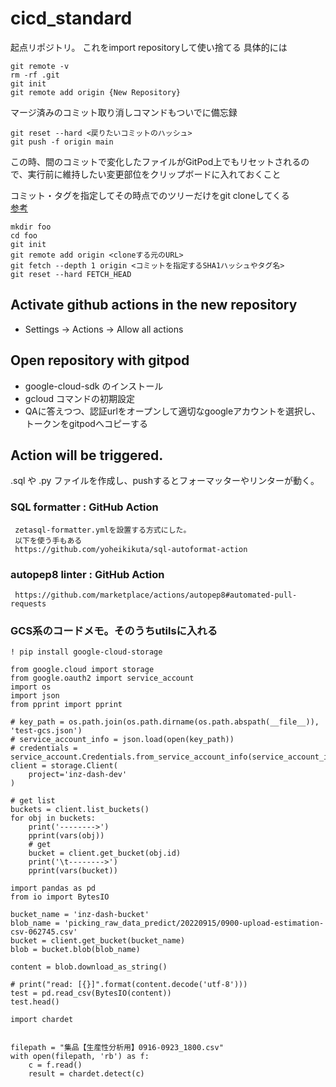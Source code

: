 # cicd_standard
起点リポジトリ。 これをimport repositoryして使い捨てる
具体的には
```
git remote -v
rm -rf .git
git init
git remote add origin {New Repository}
```
マージ済みのコミット取り消しコマンドもついでに備忘録  
```
git reset --hard <戻りたいコミットのハッシュ>
git push -f origin main
```  
この時、間のコミットで変化したファイルがGitPod上でもリセットされるので、実行前に維持したい変更部位をクリップボードに入れておくこと  

コミット・タグを指定してその時点でのツリーだけをgit cloneしてくる  
[参考](https://yo.eki.do/notes/git-only-single-commit/)
```
mkdir foo
cd foo
git init
git remote add origin <cloneする元のURL>
git fetch --depth 1 origin <コミットを指定するSHA1ハッシュやタグ名>
git reset --hard FETCH_HEAD
```

## Activate github actions in the new repository
- Settings -> Actions -> Allow all actions

## Open repository with gitpod
- google-cloud-sdk のインストール
- gcloud コマンドの初期設定
- QAに答えつつ、認証urlをオープンして適切なgoogleアカウントを選択し、トークンをgitpodへコピーする

## Action will be triggered.
.sql や .py ファイルを作成し、pushするとフォーマッターやリンターが動く。

### SQL formatter : GitHub Action
     zetasql-formatter.ymlを設置する方式にした。
     以下を使う手もある
     https://github.com/yoheikikuta/sql-autoformat-action
     
### autopep8 linter : GitHub Action
     https://github.com/marketplace/actions/autopep8#automated-pull-requests


### GCS系のコードメモ。そのうちutilsに入れる
```
! pip install google-cloud-storage

from google.cloud import storage
from google.oauth2 import service_account
import os
import json
from pprint import pprint

# key_path = os.path.join(os.path.dirname(os.path.abspath(__file__)), 'test-gcs.json')
# service_account_info = json.load(open(key_path))
# credentials = service_account.Credentials.from_service_account_info(service_account_info)
client = storage.Client(
    project='inz-dash-dev'
)

# get list
buckets = client.list_buckets()
for obj in buckets:
    print('-------->')
    pprint(vars(obj))
    # get
    bucket = client.get_bucket(obj.id)
    print('\t-------->')
    pprint(vars(bucket))

import pandas as pd
from io import BytesIO

bucket_name = 'inz-dash-bucket'
blob_name = 'picking_raw_data_predict/20220915/0900-upload-estimation-csv-062745.csv'
bucket = client.get_bucket(bucket_name)
blob = bucket.blob(blob_name)

content = blob.download_as_string()

# print("read: [{}]".format(content.decode('utf-8')))
test = pd.read_csv(BytesIO(content))
test.head()

import chardet


filepath = "集品【生産性分析用】0916-0923_1800.csv"
with open(filepath, 'rb') as f:
    c = f.read()
    result = chardet.detect(c)
```
